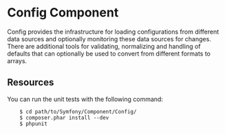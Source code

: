 Config Component
================

Config provides the infrastructure for loading configurations from different
data sources and optionally monitoring these data sources for changes. There
are additional tools for validating, normalizing and handling of defaults that
can optionally be used to convert from different formats to arrays.

Resources
---------

You can run the unit tests with the following command:

		$ cd path/to/Symfony/Component/Config/
		$ composer.phar install --dev
		$ phpunit

